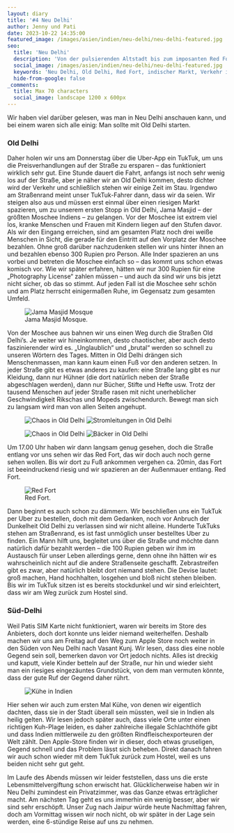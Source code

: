 ```yaml
---
layout: diary
title: '#4 Neu Delhi'
author: Jenny und Pati
date: 2023-10-22 14:35:00
featured_image: /images/asien/indien/neu-delhi/neu-delhi-featured.jpg
seo:
  title: 'Neu Delhi'
  description: 'Von der pulsierenden Altstadt bis zum imposanten Red Fort: Erlebe unsere Erkundungstour durch Neu Delhi und die Herausforderungen einer Großstadt in Indien.'
  social_image: /images/asien/indien/neu-delhi/neu-delhi-featured.jpg
  keywords: 'Neu Delhi, Old Delhi, Red Fort, indischer Markt, Verkehr in Neu Delhi, Süd-Delhi, Kühe in Indien'
  hide-from-google: false
_comments:
  title: Max 70 characters
  social_image: landscape 1200 x 600px
---
```

Wir haben viel darüber gelesen, was man in Neu Delhi anschauen kann, und bei einem waren sich alle einig: Man sollte mit Old Delhi starten.

### Old Delhi

Daher holen wir uns am Donnerstag über die Uber-App ein TukTuk, um uns die Preisverhandlungen auf der Straße zu ersparen – das funktioniert wirklich sehr gut. Eine Stunde dauert die Fahrt, anfangs ist noch sehr wenig los auf der Straße, aber je näher wir an Old Delhi kommen, desto dichter wird der Verkehr und schließlich stehen wir einige Zeit im Stau. Irgendwo am Straßenrand meint unser TukTuk-Fahrer dann, dass wir da seien. Wir steigen also aus und müssen erst einmal über einen riesigen Markt spazieren, um zu unserem ersten Stopp in Old Delhi, Jama Masjid – der größten Moschee Indiens – zu gelangen. Vor der Moschee ist extrem viel los, kranke Menschen und Frauen mit Kindern liegen auf den Stufen davor. Als wir den Eingang erreichen, sind am gesamten Platz noch drei weiße Menschen in Sicht, die gerade für den Eintritt auf den Vorplatz der Moschee bezahlen. Ohne groß darüber nachzudenken stellen wir uns hinter ihnen an und bezahlen ebenso 300 Rupien pro Person. Alle Inder spazieren an uns vorbei und betreten die Moschee einfach so – das kommt uns schon etwas komisch vor. Wie wir später erfahren, hätten wir nur 300 Rupien für eine „Photography License“ zahlen müssen – und auch da sind wir uns bis jetzt nicht sicher, ob das so stimmt. Auf jeden Fall ist die Moschee sehr schön und am Platz herrscht einigermaßen Ruhe, im Gegensatz zum gesamten Umfeld.

<figure class="img1">
 	<img src="/images/asien/indien/neu-delhi/neu-delhi-7.jpg" alt="Jama Masjid Mosque">
  <figcaption> Jama Masjid Mosque.</figcaption>
</figure>

Von der Moschee aus bahnen wir uns einen Weg durch die Straßen Old Delhi’s. Je weiter wir hineinkommen, desto chaotischer, aber auch desto faszinierender wird es. „Unglaublich“ und „brutal“ werden so schnell zu unseren Wörtern des Tages. Mitten in Old Delhi drängen sich Menschenmassen, man kann kaum einen Fuß vor den anderen setzen. In jeder Straße gibt es etwas anderes zu kaufen: eine Straße lang gibt es nur Kleidung, dann nur Hühner (die dort natürlich neben der Straße abgeschlagen werden), dann nur Bücher, Stifte und Hefte usw. Trotz der tausend Menschen auf jeder Straße rasen mit nicht unerheblicher Geschwindigkeit Rikschas und Mopeds zwischendurch. Bewegt man sich zu langsam wird man von allen Seiten angehupt. 

<figure class="img2">
 	<img src="/images/asien/indien/neu-delhi/neu-delhi-3.jpg" alt="Chaos in Old Delhi">
  <img src="/images/asien/indien/neu-delhi/neu-delhi-2.jpg" alt="Stromleitungen in Old Delhi">
</figure>
<figure class="img2">
 	<img src="/images/asien/indien/neu-delhi/neu-delhi-1.jpg" alt="Chaos in Old Delhi">
  <img src="/images/asien/indien/neu-delhi/neu-delhi-6.jpg" alt="Bäcker in Old Delhi">
</figure>

Um 17.00 Uhr haben wir dann langsam genug gesehen, doch die Straße entlang vor uns sehen wir das Red Fort, das wir doch auch noch gerne sehen wollen. Bis wir dort zu Fuß ankommen vergehen ca. 20min, das Fort ist beeindruckend riesig und wir spazieren an der Außenmauer entlang.
Red Fort.

<figure class="img1">
 	<img src="/images/asien/indien/neu-delhi/neu-delhi-4.jpg" alt="Red Fort">
  <figcaption> Red Fort.</figcaption>
</figure>

Dann beginnt es auch schon zu dämmern. Wir beschließen uns ein TukTuk per Uber zu bestellen, doch mit dem Gedanken, noch vor Anbruch der Dunkelheit Old Delhi zu verlassen sind wir nicht alleine. Hunderte TukTuks stehen am Straßenrand, es ist fast unmöglich unser bestelltes Uber zu finden. Ein Mann hilft uns, begleitet uns über die Straße und möchte dann natürlich dafür bezahlt werden – die 100 Rupien geben wir ihm im Austausch für unser Leben allerdings gerne, denn ohne ihn hätten wir es wahrscheinlich nicht auf die andere Straßenseite geschafft. Zebrastreifen gibt es zwar, aber natürlich bleibt dort niemand stehen. Die Devise lautet: groß machen, Hand hochhalten, losgehen und bloß nicht stehen bleiben. Bis wir im TukTuk sitzen ist es bereits stockdunkel und wir sind erleichtert, dass wir am Weg zurück zum Hostel sind.

### Süd-Delhi

Weil Patis SIM Karte nicht funktioniert, waren wir bereits im Store des Anbieters, doch dort konnte uns leider niemand weiterhelfen. Deshalb machen wir uns am Freitag auf den Weg zum Apple Store noch weiter in den Süden von Neu Delhi nach Vasant Kunj. Wir lesen, dass dies eine noble Gegend sein soll, bemerken davon vor Ort jedoch nichts. Alles ist dreckig und kaputt, viele Kinder betteln auf der Straße, nur hin und wieder sieht man ein riesiges eingezäuntes Grundstück, von dem man vermuten könnte, dass der gute Ruf der Gegend daher rührt.

<figure class="img1">
 	<img src="/images/asien/indien/neu-delhi/neu-delhi-5.jpg" alt="Kühe in Indien">
</figure>

Hier sehen wir auch zum ersten Mal Kühe, von denen wir eigentlich dachten, dass sie in der Stadt überall sein müssten, weil sie in Indien als heilig gelten. Wir lesen jedoch später auch, dass viele Orte unter einen richtigen Kuh-Plage leiden, es daher zahlreiche illegale Schlachthöfe gibt und dass Indien mittlerweile zu den größten Rindfleischexporteuren der Welt zählt. Den Apple-Store finden wir in dieser, doch etwas gruseligen, Gegend schnell und das Problem lässt sich beheben. Direkt danach fahren wir auch schon wieder mit dem TukTuk zurück zum Hostel, weil es uns beiden nicht sehr gut geht.

Im Laufe des Abends müssen wir leider feststellen, dass uns die erste Lebensmittelvergiftung schon erwischt hat. Glücklicherweise haben wir in Neu Delhi zumindest ein Privatzimmer, was das Ganze etwas erträglicher macht. Am nächsten Tag geht es uns immerhin ein wenig besser, aber wir sind sehr erschöpft. Unser Zug nach Jaipur würde heute Nachmittag fahren, doch am Vormittag wissen wir noch nicht, ob wir später in der Lage sein werden, eine 6-stündige Reise auf uns zu nehmen. 